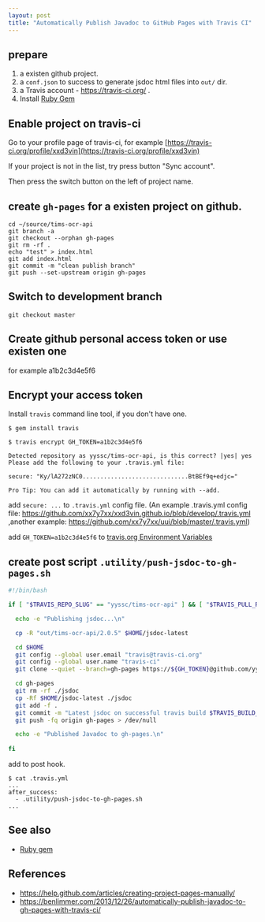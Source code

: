 ```yaml
---
layout: post
title: "Automatically Publish Javadoc to GitHub Pages with Travis CI"
---
```


## prepare

1. a existen github project.
2. a `conf.json` to success to generate jsdoc html files into `out/` dir.
3. a Travis account - https://travis-ci.org/ .
4. Install [Ruby Gem](/gem.html)

## Enable project on travis-ci

Go to your profile page of travis-ci, for example [https://travis-ci.org/profile/xxd3vin](https://travis-ci.org/profile/xxd3vin)

If your project is not in the list, try press button "Sync account".

Then press the switch button on the left of project name.

## create `gh-pages` for a existen project on github.

```
cd ~/source/tims-ocr-api
git branch -a
git checkout --orphan gh-pages
git rm -rf .
echo "test" > index.html
git add index.html
git commit -m "clean publish branch"
git push --set-upstream origin gh-pages
```

## Switch to development branch

```
git checkout master
```

## Create github personal access token or use existen one

for example a1b2c3d4e5f6

## Encrypt your access token

Install `travis` command line tool, if you don't have one.

```
$ gem install travis
```

```
$ travis encrypt GH_TOKEN=a1b2c3d4e5f6

Detected repository as yyssc/tims-ocr-api, is this correct? |yes| yes
Please add the following to your .travis.yml file:

secure: "Ky/lA272zNC0..............................BtBEf9q+edjc="

Pro Tip: You can add it automatically by running with --add.
```

add `secure: ...` to `.travis.yml` config file. (An example .travis.yml config file: https://github.com/xx7y7xx/xxd3vin.github.io/blob/develop/.travis.yml ,another example: https://github.com/xx7y7xx/uui/blob/master/.travis.yml)

add `GH_TOKEN=a1b2c3d4e5f6` to [travis.org Environment Variables](https://travis-ci.org/yyssc/tims-ocr-api/settings)

## create post script `.utility/push-jsdoc-to-gh-pages.sh`

```sh
#!/bin/bash

if [ "$TRAVIS_REPO_SLUG" == "yyssc/tims-ocr-api" ] && [ "$TRAVIS_PULL_REQUEST" == "false" ] && [ "$TRAVIS_BRANCH" == "master" ]; then

  echo -e "Publishing jsdoc...\n"

  cp -R "out/tims-ocr-api/2.0.5" $HOME/jsdoc-latest

  cd $HOME
  git config --global user.email "travis@travis-ci.org"
  git config --global user.name "travis-ci"
  git clone --quiet --branch=gh-pages https://${GH_TOKEN}@github.com/yyssc/tims-ocr-api gh-pages > /dev/null

  cd gh-pages
  git rm -rf ./jsdoc
  cp -Rf $HOME/jsdoc-latest ./jsdoc
  git add -f .
  git commit -m "Latest jsdoc on successful travis build $TRAVIS_BUILD_NUMBER auto-pushed to gh-pages"
  git push -fq origin gh-pages > /dev/null

  echo -e "Published Javadoc to gh-pages.\n"
  
fi
```

add to post hook.

```
$ cat .travis.yml
...
after_success:
  - .utility/push-jsdoc-to-gh-pages.sh
...
```

## See also

- [Ruby gem](/gem)

## References

- https://help.github.com/articles/creating-project-pages-manually/
- https://benlimmer.com/2013/12/26/automatically-publish-javadoc-to-gh-pages-with-travis-ci/